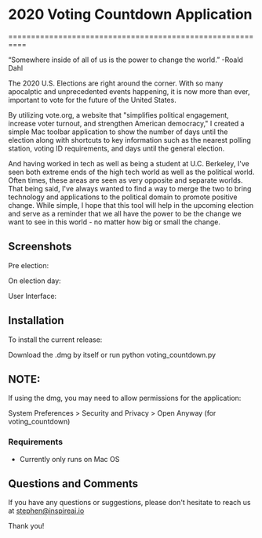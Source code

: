 # 2020 Voting Countdown Application
==========================================================


“Somewhere inside of all of us is the power to change the world.” -Roald Dahl

The 2020 U.S. Elections are right around the corner. With so many apocalptic and unprecedented events happening, it is now more than ever, important to vote for the future of the United States. 


By utilizing vote.org, a website that "simplifies political engagement, increase voter turnout, and strengthen American democracy," I created a simple Mac toolbar application to show the number of days until the election along with shortcuts to key information such as the nearest polling station, voting ID requirements, and days until the general election. 


And having worked in tech as well as being a student at U.C. Berkeley, I've seen both extreme ends of the high tech world as well as the political world. Often times, these areas are seen as very opposite and separate worlds. That being said, I've always wanted to find a way to merge the two to bring technology and applications to the political domain to promote positive change. While simple, I hope that this tool will help in the upcoming election and serve as a reminder that we all have the power to be the change we want to see in this world - no matter how big or small the change. 


## Screenshots

Pre election:



On election day:



User Interface:





## Installation

To install the current release: 

Download the .dmg by itself or run python voting_countdown.py


## NOTE:

If using the dmg, you may need to allow permissions for the application:

System Preferences > Security and Privacy > Open Anyway (for voting_countdown)


### Requirements 

- Currently only runs on Mac OS


## Questions and Comments 

If you have any questions or suggestions, please don't hesitate
to reach us at stephen@inspireai.io

Thank you!
